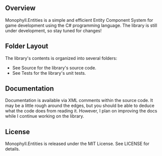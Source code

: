 ## Overview

Monophyll.Entities is a simple and efficient Entity Component System for game development using the
C# programming language. The library is still under development, so stay tuned for changes!

## Folder Layout

The library's contents is organized into several folders:
* See Source for the library's source code.
* See Tests for the library's unit tests.

## Documentation

Documentation is available via XML comments within the source code. It may be a little rough around
the edges, but you should be able to deduce what the code does from reading it. However, I plan on
improving the docs while I continue working on the library.

## License

Monophyll.Entities is released under the MIT License. See LICENSE for details.
